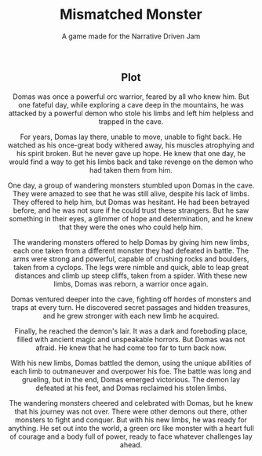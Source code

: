 <div align="center">
    <h1>Mismatched Monster</h1>
    <p1>A game made for the Narrative Driven Jam<p1>  
</div>
<br>
<br>

<div align="center">
<h2>Plot</h2>
Domas was once a powerful orc warrior, feared by all who knew him. But one fateful day, while exploring a cave deep in the mountains, he was attacked by a powerful demon who stole his limbs and left him helpless and trapped in the cave.

For years, Domas lay there, unable to move, unable to fight back. He watched as his once-great body withered away, his muscles atrophying and his spirit broken. But he never gave up hope. He knew that one day, he would find a way to get his limbs back and take revenge on the demon who had taken them from him.

One day, a group of wandering monsters stumbled upon Domas in the cave. They were amazed to see that he was still alive, despite his lack of limbs. They offered to help him, but Domas was hesitant. He had been betrayed before, and he was not sure if he could trust these strangers. But he saw something in their eyes, a glimmer of hope and determination, and he knew that they were the ones who could help him.

The wandering monsters offered to help Domas by giving him new limbs, each one taken from a different monster they had defeated in battle. The arms were strong and powerful, capable of crushing rocks and boulders, taken from a cyclops. The legs were nimble and quick, able to leap great distances and climb up steep cliffs, taken from a spider. With these new limbs, Domas was reborn, a warrior once again.

Domas ventured deeper into the cave, fighting off hordes of monsters and traps at every turn. He discovered secret passages and hidden treasures, and he grew stronger with each new limb he acquired.

Finally, he reached the demon's lair. It was a dark and foreboding place, filled with ancient magic and unspeakable horrors. But Domas was not afraid. He knew that he had come too far to turn back now.

With his new limbs, Domas battled the demon, using the unique abilities of each limb to outmaneuver and overpower his foe. The battle was long and grueling, but in the end, Domas emerged victorious. The demon lay defeated at his feet, and Domas reclaimed his stolen limbs.

The wandering monsters cheered and celebrated with Domas, but he knew that his journey was not over. There were other demons out there, other monsters to fight and conquer. But with his new limbs, he was ready for anything. He set out into the world, a green orc like monster with a heart full of courage and a body full of power, ready to face whatever challenges lay ahead.
</div>
